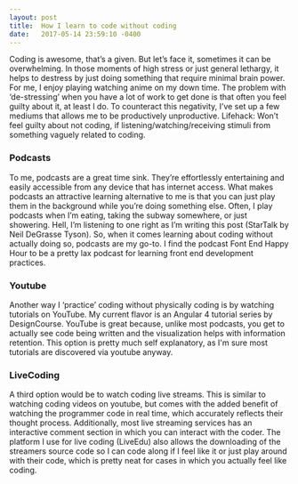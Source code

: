 ```yaml
---
layout: post
title:  How I learn to code without coding
date:   2017-05-14 23:59:10 -0400
---
```



Coding is awesome, that’s a given. But let’s face it, sometimes it can be overwhelming. In those moments of high stress or just general lethargy, it helps to destress by just doing something that require minimal brain power. For me, I enjoy playing watching anime on my down time. The problem with ‘de-stressing’ when you have a lot of work to get done is that often you feel guilty about it, at least I do. To counteract this negativity, I’ve set up a few mediums that allows me to be productively unproductive.  Lifehack: Won’t feel guilty about not coding, if listening/watching/receiving stimuli from something vaguely related to coding.

### Podcasts
To me, podcasts are a great time sink. They’re effortlessly entertaining and easily accessible from any device that has internet access.  What makes podcasts an attractive learning alternative to me is that you can just play them in the background while you’re doing something else. Often, I play podcasts when I’m eating, taking the subway somewhere, or just showering. Hell, I’m listening to one right as I’m writing this post (StarTalk by Neil DeGrasse Tyson).  So, when it comes learning about coding without actually doing so, podcasts are my go-to. I find the podcast Font End Happy Hour to be a pretty lax podcast for learning front end development practices. 

### Youtube

Another way I ‘practice’ coding without physically coding is by watching tutorials on YouTube. My current flavor is an Angular 4 tutorial series by DesignCourse. YouTube is great because, unlike most podcasts, you get to actually see code being written and the visualization helps with information retention. This option is pretty much self explanatory, as I'm sure most tutorials are discovered via youtube anyway.

### LiveCoding
A third option would be to watch coding live streams. This is similar to watching coding videos on youtube, but comes with the added benefit of watching the programmer code in real time, which accurately reflects their thought process. Additionally, most live streaming services has an interactive comment section in which you can interact with the coder. The platform I use for live coding (LiveEdu) also allows the downloading of the streamers source code so I can code along if I feel like it or just play around with their code, which is pretty neat for cases in which you actually feel like coding. 
